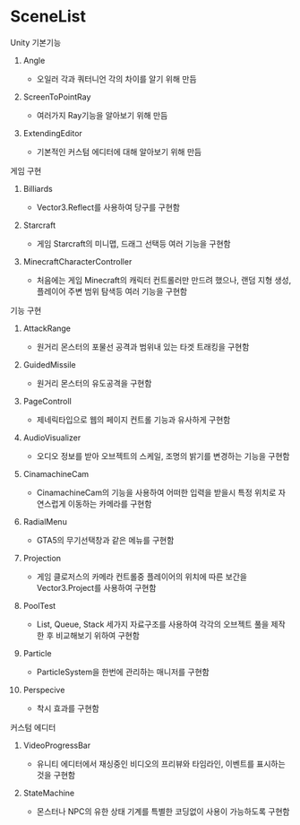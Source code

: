 # SceneList

Unity 기본기능
1. Angle
    - 오일러 각과 쿼터니언 각의 차이를 알기 위해 만듬

2. ScreenToPointRay
    - 여러가지 Ray기능을 알아보기 위해 만듬
 
3. ExtendingEditor
    - 기본적인 커스텀 에디터에 대해 알아보기 위해 만듬


게임 구현
1. Billiards
    - Vector3.Reflect를 사용하여 당구를 구현함
    
2. Starcraft
    - 게임 Starcraft의 미니맵, 드래그 선택등 여러 기능을 구현함

3. MinecraftCharacterController
    - 처음에는 게임 Minecraft의 캐릭터 컨트롤러만 만드려 했으나, 랜덤 지형 생성, 플레이어 주변 범위 탐색등 여러 기능을 구현함


기능 구현
1. AttackRange
    - 원거리 몬스터의 포물선 공격과 범위내 있는 타겟 트래킹을 구현함

2. GuidedMissile
    - 원거리 몬스터의 유도공격을 구현함

3. PageControll
    - 제네릭타입으로 웹의 페이지 컨트롤 기능과 유사하게 구현함

4. AudioVisualizer
    - 오디오 정보를 받아 오브젝트의 스케일, 조명의 밝기를 변경하는 기능을 구현함

5. CinamachineCam
    - CinamachineCam의 기능을 사용하여 어떠한 입력을 받을시 특정 위치로 자연스럽게 이동하는 카메라를 구현함

6. RadialMenu
    - GTA5의 무기선택창과 같은 메뉴를 구현함

7. Projection
    - 게임 클로저스의 카메라 컨트롤중 플레이어의 위치에 따른 보간을 Vector3.Project를 사용하여 구현함

8. PoolTest
    - List, Queue, Stack 세가지 자료구조를 사용하여 각각의 오브젝트 풀을 제작한 후 비교해보기 위하여 구현함

9. Particle
    - ParticleSystem을 한번에 관리하는 매니저를 구현함

10. Perspecive
    - 착시 효과를 구현함


커스텀 에디터
1. VideoProgressBar
    - 유니티 에디터에서 재싱중인 비디오의 프리뷰와 타임라인, 이벤트를 표시하는 것을 구현함

2. StateMachine
    - 몬스터나 NPC의 유한 상태 기계를 특별한 코딩없이 사용이 가능하도록 구현함
